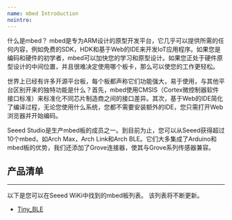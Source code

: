 ```yaml
---
name: mbed Introduction
nointro:
---
```


什么是mbed？ mbed是专为ARM设计的原型开发平台，它几乎可以提供所需的任何内容，例如免费的SDK，HDK和基于Web的IDE来开发IoT应用程序。如果您是编码和硬件的初学者，mbed可以加快您的学习和原型设计。如果您正处于硬件原型设计的中间位置，并且很难决定使用哪个板卡，那么可以使您的工作更轻松。

世界上已经有许多开源平台板，每个板都声称它们功能强大，易于使用，与其他平台区别开来的独特功能是什么？首先，mbed使用CMSIS（Cortex微控制器软件接口标准）来标准化不同芯片制造商之间的接口差异。其次，基于Web的IDE简化了编译过程，无论您使用什么系统，您都不需要安装额外的IDE，您只需打开Web浏览器并开始编码。

Seeed Studio是生产mbed板的成员之一。到目前为止，您可以从Seeed获得超过10个mbed，如Arch Max，Arch Link和Arch BLE。它们大多集成了Arduino和mbed板的优势，我们还添加了Grove连接器，使其与Grove系列传感器兼容。


## 产品清单
---

以下是您可以在Seeed WiKi中找到的mbed板列表。 该列表将不断更新。

* [Tiny_BLE](http://wiki.seeedstudio.com/cn/Tiny_BLE)